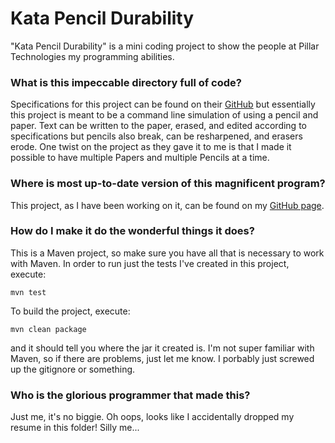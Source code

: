 # Kata Pencil Durability
"Kata Pencil Durability" is a mini coding project to show the people at Pillar Technologies my programming abilities.

### What is this impeccable directory full of code?
Specifications for this project can be found on their [GitHub](https://github.com/PillarTechnology/kata-pencil-durability) but essentially this project is meant to be a command line simulation of using a pencil and paper. Text can be written to the paper, erased, and edited according to specifications but pencils also break, can be resharpened, and erasers erode.
One twist on the project as they gave it to me is that I made it possible to have multiple Papers and multiple Pencils at a time.

### Where is most up-to-date version of this magnificent program?
This project, as I have been working on it, can be found on my [GitHub page](https://github.com/jsogard/kata-pencil-durability).

### How do I make it do the wonderful things it does?
This is a Maven project, so make sure you have all that is necessary to work with Maven.
In order to run just the tests I've created in this project, execute:
```
mvn test
```
To build the project, execute:
```
mvn clean package
```
and it should tell you where the jar it created is.
I'm not super familiar with Maven, so if there are problems, just let me know. I porbably just screwed up the gitignore or something.

### Who is the glorious programmer that made this?
Just me, it's no biggie. Oh oops, looks like I accidentally dropped my resume in this folder! Silly me...
